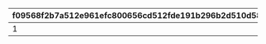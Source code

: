|f09568f2b7a512e961efc800656cd512fde191b296b2d510d58b58ff4ac6c9f3|3c09b4b7a59bc4196636675d8ea2bd6e13e23a6c246828d9862e2c9e794e03b3|640b2459caa9994da138dc373c546d108f3e705faeb868dd7aa25b48cc660c6c|241b076eba764206177b2826ad6ac840bc8453a6dc7975f1579ce9fbc097daef|33cfff245f40cdf908396610ceb7149a2f0442f1c480f081cdf201833b656994|bbadc64a66f20fb5dc7d2710bd70141c5f9c588fa38347accc1b8da2c45ff5eb|96f4fa7fed6e373b30277f744ee7a6cfe1b4cc18c65e7c820d06209b2e482d15|0c158fba5a74e2b5013a1f5041dbad2dec2f4c50b3b9f31e67243887c7fef462|070406f6673e7e79b92a9f621dbe882ed086286da9377dce1e415c11962d30e0|a08d482ba9c44a296d06689c74bf4e2ce7ea2fdf2d775e4265c809057d78dd8e|ee94327087f495352fcf90ec405b77852fa42a5924e5c90ef097b2e9a4ab75df|5adf13097fcfdec454d615980ea021717a0c6510c4e8f68fdfd917188515976c|7c10adaa89d50ee92bbab38cc90609cc6d3c0d3a32d6ed649197cea83ee263c0|ab75182af70d0c57207af20ebf9589d94c2d30c931353c95524370e6f5294255|dc941279475a27949dcf3b782f867e767c59c95db3b163b5257159b66f54cf5c|3e473b832506fc501fb27732e0c86c7d29a526fecd8ba5be567b00f65060ca19|723ebe7bfd5dbd2e0a2def7cd12f8ae1dc602270683be4a88d90ad1df9f1cc41|
| --- | --- | --- | --- | --- | --- | --- | --- | --- | --- | --- | --- | --- | --- | --- | --- | --- |
|1|2|0|0|0|0|10|0|0|90003|5|0|0|0|0|0|0|